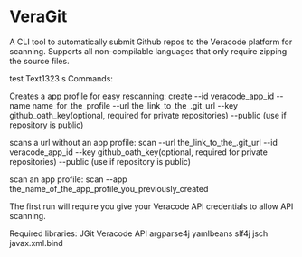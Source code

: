 # VeraGit

A CLI tool to automatically submit Github repos to the Veracode platform for scanning.
Supports all non-compilable languages that only require zipping the source files.

test Text1323
s
Commands:

Creates a app profile for easy rescanning: 
create --id veracode_app_id --name name_for_the_profile --url the_link_to_the_.git_url --key github_oath_key(optional, required for private repositories) --public (use if repository is public)

scans a url without an app profile: 
scan --url the_link_to_the_.git_url --id veracode_app_id --key github_oath_key(optional, required for private repositories) --public (use if repository is public)

scan an app profile: 
scan --app the_name_of_the_app_profile_you_previously_created

The first run will require you give your Veracode API credentials to allow API scanning.


Required libraries:
JGit
Veracode API
argparse4j
yamlbeans
slf4j
jsch
javax.xml.bind

